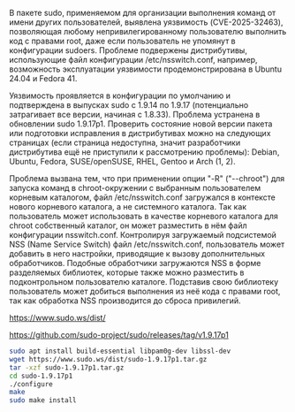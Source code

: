 В пакете sudo, применяемом для организации выполнения команд от имени других пользователей, выявлена уязвимость (CVE-2025-32463), позволяющая любому непривилегированному пользователю выполнить код с правами root, даже если пользователь не упомянут в конфигурации sudoers. Проблеме подвержены дистрибутивы, использующие файл конфигурации /etc/nsswitch.conf, например, возможность эксплуатации уязвимости продемонстрирована в Ubuntu 24.04 и Fedora 41.

Уязвимость проявляется в конфигурации по умолчанию и подтверждена в выпусках sudo с 1.9.14 по 1.9.17 (потенциально затрагивает все версии, начиная с 1.8.33). Проблема устранена в обновлении sudo 1.9.17p1. Проверить состояние новой версии пакета или подготовки исправления в дистрибутивах можно на следующих страницах (если страница недоступна, значит разработчики дистрибутива ещё не приступили к рассмотрению проблемы): Debian, Ubuntu, Fedora, SUSE/openSUSE, RHEL, Gentoo и Arch (1, 2).

Проблема вызвана тем, что при применении опции "-R" ("--chroot") для запуска команд в chroot-окружении с выбранным пользователем корневым каталогом, файл /etc/nsswitch.conf загружался в контексте нового корневого каталога, а не системного каталога. Так как пользователь может использовать в качестве корневого каталога для chroot собственный каталог, он может разместить в нём файл конфигурации nsswitch.conf. Контролируя загружаемый подсистемой NSS (Name Service Switch) файл /etc/nsswitch.conf, пользователь может добавить в него настройки, приводящие к вызову дополнительных обработчиков. Подобные обработчики загружаются NSS в форме разделяемых библиотек, которые также можно разместить в подконтрольном пользователю каталоге. Подставив свою библиотеку пользователь может добиться выполнения из неё кода с правами root, так как обработка NSS производится до сброса привилегий. 

https://www.sudo.ws/dist/

https://github.com/sudo-project/sudo/releases/tag/v1.9.17p1

```bash
sudo apt install build-essential libpam0g-dev libssl-dev
wget https://www.sudo.ws/dist/sudo-1.9.17p1.tar.gz
tar -xzf sudo-1.9.17p1.tar.gz
cd sudo-1.9.17p1
./configure
make
sudo make install
```
